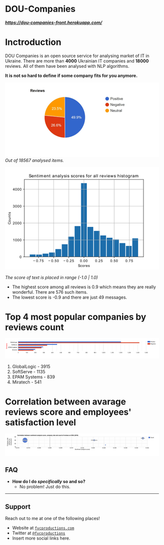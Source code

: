 # DOU-Companies

***https://dou-companies-front.herokuapp.com/***

# Inctroduction

DOU Companies is an open source service for analysing market of IT in Ukraine. There are more than __4000__ Ukrainian IT companies and __18000__ reviews. All of them have been analysed with NLP algorithms. 

**It is not so hard to define if some company fits for you anymore.**

![Chart1](/docs/reviews_pie.jpg)
*Out of 18567 analysed items.*

![Chart1](/docs/hist.png)

_The score of text is placed in range (-1.0 | 1.0)_
- The highest score among all reviews is 0.9 which means they are really wonderful. There are 576 such items.
- The lowest score is -0.9 and there are just 49 messages.

# Top 4 most popular companies by reviews count
![Chart1](/docs/top5.png)
1. GlobalLogic - 3915
1. SoftServe - 1135
1. EPAM Systems - 839
1. Miratech - 541

# Correlation between avarage reviews score and employees' satisfaction level
![Chart1](/docs/correlation.png)

## FAQ

- **How do I do *specifically* so and so?**
    - No problem! Just do this.

---

## Support

Reach out to me at one of the following places!

- Website at <a href="http://fvcproductions.com" target="_blank">`fvcproductions.com`</a>
- Twitter at <a href="http://twitter.com/fvcproductions" target="_blank">`@fvcproductions`</a>
- Insert more social links here.
